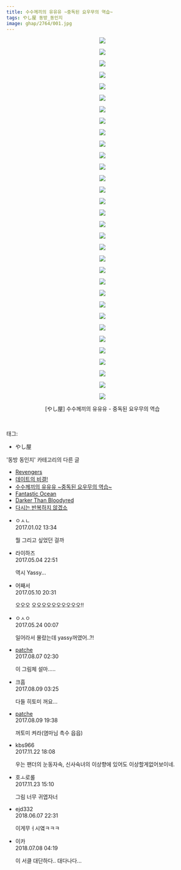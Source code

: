 ```yaml
---
title: 수수께끼의 유유유 ~중독된 요우무의 역습~
tags: やし屋 동방_동인지
image: ghap/2764/001.jpg
---
```

<div class="article">
<p style="text-align: center; clear: none; float: none;"><img src="{{ site.nasurl }}/ghap/2764/001.jpg"/></p>
<p style="text-align: center; clear: none; float: none;"><img src="{{ site.nasurl }}/ghap/2764/002.jpg"/></p>
<p style="text-align: center; clear: none; float: none;"><img src="{{ site.nasurl }}/ghap/2764/003.jpg"/></p>
<p style="text-align: center; clear: none; float: none;"><img src="{{ site.nasurl }}/ghap/2764/004.jpg"/></p>
<p style="text-align: center; clear: none; float: none;"><img src="{{ site.nasurl }}/ghap/2764/005.jpg"/></p>
<p style="text-align: center; clear: none; float: none;"><img src="{{ site.nasurl }}/ghap/2764/006.jpg"/></p>
<p style="text-align: center; clear: none; float: none;"><img src="{{ site.nasurl }}/ghap/2764/007.jpg"/></p>
<p style="text-align: center; clear: none; float: none;"><img src="{{ site.nasurl }}/ghap/2764/008.jpg"/></p>
<p style="text-align: center; clear: none; float: none;"><img src="{{ site.nasurl }}/ghap/2764/009.jpg"/></p>
<p style="text-align: center; clear: none; float: none;"><img src="{{ site.nasurl }}/ghap/2764/010.jpg"/></p>
<p style="text-align: center; clear: none; float: none;"><img src="{{ site.nasurl }}/ghap/2764/011.jpg"/></p>
<p style="text-align: center; clear: none; float: none;"><img src="{{ site.nasurl }}/ghap/2764/012.jpg"/></p>
<p style="text-align: center; clear: none; float: none;"><img src="{{ site.nasurl }}/ghap/2764/013.jpg"/></p>
<p style="text-align: center; clear: none; float: none;"><img src="{{ site.nasurl }}/ghap/2764/014.jpg"/></p>
<p style="text-align: center; clear: none; float: none;"><img src="{{ site.nasurl }}/ghap/2764/015.jpg"/></p>
<p style="text-align: center; clear: none; float: none;"><img src="{{ site.nasurl }}/ghap/2764/016.jpg"/></p>
<p style="text-align: center; clear: none; float: none;"><img src="{{ site.nasurl }}/ghap/2764/017.jpg"/></p>
<p style="text-align: center; clear: none; float: none;"><img src="{{ site.nasurl }}/ghap/2764/018.jpg"/></p>
<p style="text-align: center; clear: none; float: none;"><img src="{{ site.nasurl }}/ghap/2764/019.jpg"/></p>
<p style="text-align: center; clear: none; float: none;"><img src="{{ site.nasurl }}/ghap/2764/020.jpg"/></p>
<p style="text-align: center; clear: none; float: none;"><img src="{{ site.nasurl }}/ghap/2764/021.jpg"/></p>
<p style="text-align: center; clear: none; float: none;"><img src="{{ site.nasurl }}/ghap/2764/022.jpg"/></p>
<p style="text-align: center; clear: none; float: none;"><img src="{{ site.nasurl }}/ghap/2764/023.jpg"/></p>
<p style="text-align: center; clear: none; float: none;"><img src="{{ site.nasurl }}/ghap/2764/024.jpg"/></p>
<p style="text-align: center; clear: none; float: none;"><img src="{{ site.nasurl }}/ghap/2764/025.jpg"/></p>
<p style="text-align: center; clear: none; float: none;"><img src="{{ site.nasurl }}/ghap/2764/026.jpg"/></p>
<p style="text-align: center; clear: none; float: none;"><img src="{{ site.nasurl }}/ghap/2764/027.jpg"/></p>
<p style="text-align: center; clear: none; float: none;"><img src="{{ site.nasurl }}/ghap/2764/028.jpg"/></p>
<p style="text-align: center; clear: none; float: none;"><img src="{{ site.nasurl }}/ghap/2764/029.jpg"/></p>
<p style="text-align: center; clear: none; float: none;"><img src="{{ site.nasurl }}/ghap/2764/030.jpg"/></p>
<p style="text-align: center; clear: none; float: none;"><img src="{{ site.nasurl }}/ghap/2764/031.jpg"/></p>
<p style="text-align: center; clear: none; float: none;"><img src="{{ site.nasurl }}/ghap/2764/032.jpg"/></p>
<p style="text-align: center; clear: none; float: none;">[やし屋] 수수께끼의 유유유 - 중독된 요우무의 역습</p>
<p><br/></p>
</div><div class="tagTrail">
<p>태그: </p>
<ul>
<li>やし屋</li>
</ul>
</div><div class="another">
<p>'동방 동인지' 카테고리의 다른 글</p>
<ul>
<li><a href="/2016-11-27-ghap_2768">Revengers</a></li>
<li><a href="/2016-11-27-ghap_2767">데이트의 비결!</a></li>
<li><a href="/2016-11-27-ghap_2764">수수께끼의 유유유 ~중독된 요우무의 역습~</a></li>
<li><a href="/2016-11-27-ghap_2763">Fantastic Ocean</a></li>
<li><a href="/2016-11-27-ghap_2762">Darker Than Bloodyred</a></li>
<li><a href="/2016-11-26-ghap_2761">다시는 반복하지 않겠소</a></li>
</ul>
</div><div class="cb_module cb_fluid">
<div class="cb_wrt cb_profile">
<div class="comment">
<ul>
<li class="cb_thumb_off" id="comment14881476">
<div class="cb_comment_area">
<div class="cb_info_area">
<div class="cb_section">
<span class="cb_nick_name">ㅇㅅㄴ</span>
</div>
<div class="cb_section">
<span class="cb_date">2017.01.02 13:34 </span>
</div>
</div>
<div class="cb_dsc_comment">
<p class="cb_dsc">
											뭘 그리고 싶었던 걸까
										</p>
</div>
</div></li>
<li class="cb_thumb_off" id="comment14981287">
<div class="cb_comment_area">
<div class="cb_info_area">
<div class="cb_section">
<span class="cb_nick_name">라이하즈</span>
</div>
<div class="cb_section">
<span class="cb_date">2017.05.04 22:51 </span>
</div>
</div>
<div class="cb_dsc_comment">
<p class="cb_dsc">
											역시 Yassy...
										</p>
</div>
</div></li>
<li class="cb_thumb_off" id="comment14985908">
<div class="cb_comment_area">
<div class="cb_info_area">
<div class="cb_section">
<span class="cb_nick_name">어째서</span>
</div>
<div class="cb_section">
<span class="cb_date">2017.05.10 20:31 </span>
</div>
</div>
<div class="cb_dsc_comment">
<p class="cb_dsc">
											오오오 오오오오오오오오오오!!
										</p>
</div>
</div></li>
<li class="cb_thumb_off" id="comment14996475">
<div class="cb_comment_area">
<div class="cb_info_area">
<div class="cb_section">
<span class="cb_nick_name">ㅇㅅㅇ</span>
</div>
<div class="cb_section">
<span class="cb_date">2017.05.24 00:07 </span>
</div>
</div>
<div class="cb_dsc_comment">
<p class="cb_dsc">
											일어라서 몰랐는데 yassy꺼였어..?!
										</p>
</div>
</div></li>
<li class="cb_thumb_off" id="comment15053371">
<div class="cb_comment_area">
<div class="cb_info_area">
<div class="cb_section">
<span class="cb_nick_name"> <a href="http://https://www.naver.com/" onclick="return openLinkInNewWindow(this)">patche</a></span>
</div>
<div class="cb_section">
<span class="cb_date">2017.08.07 02:30 </span>
</div>
</div>
<div class="cb_dsc_comment">
<p class="cb_dsc">
											이 그림체 설마.....
										</p>
</div>
</div></li>
<li class="cb_thumb_off" id="comment15054702">
<div class="cb_comment_area">
<div class="cb_info_area">
<div class="cb_section">
<span class="cb_nick_name">크흠</span>
</div>
<div class="cb_section">
<span class="cb_date">2017.08.09 03:25 </span>
</div>
</div>
<div class="cb_dsc_comment">
<p class="cb_dsc">
											다들 히토미 꺼요...
										</p>
</div>
</div></li>
<li class="cb_thumb_off" id="comment15055495">
<div class="cb_comment_area">
<div class="cb_info_area">
<div class="cb_section">
<span class="cb_nick_name"> <a href="http://https://www.naver.com/" onclick="return openLinkInNewWindow(this)">patche</a></span>
</div>
<div class="cb_section">
<span class="cb_date">2017.08.09 19:38 </span>
</div>
</div>
<div class="cb_dsc_comment">
<p class="cb_dsc">
											꺼토미 켜라(염마님 촉수 읍읍)
										</p>
</div>
</div></li>
<li class="cb_thumb_off" id="comment15135230">
<div class="cb_comment_area">
<div class="cb_info_area">
<div class="cb_section">
<span class="cb_nick_name">kbs966</span>
</div>
<div class="cb_section">
<span class="cb_date">2017.11.22 18:08 </span>
</div>
</div>
<div class="cb_dsc_comment">
<p class="cb_dsc">
											우는 팬더의 눈동자속, 신사숙녀의 이상향에 있어도 이상할게없어보이네.
										</p>
</div>
</div></li>
<li class="cb_thumb_off" id="comment15135990">
<div class="cb_comment_area">
<div class="cb_info_area">
<div class="cb_section">
<span class="cb_nick_name">호ㅗ로롤</span>
</div>
<div class="cb_section">
<span class="cb_date">2017.11.23 15:10 </span>
</div>
</div>
<div class="cb_dsc_comment">
<p class="cb_dsc">
											그림 너무 귀엽자너
										</p>
</div>
</div></li>
<li class="cb_thumb_off" id="comment15267807">
<div class="cb_comment_area">
<div class="cb_info_area">
<div class="cb_section">
<span class="cb_nick_name">ejd332</span>
</div>
<div class="cb_section">
<span class="cb_date">2018.06.07 22:31 </span>
</div>
</div>
<div class="cb_dsc_comment">
<p class="cb_dsc">
											이게무ㅓ시옄ㅋㅋㅋ
										</p>
</div>
</div></li>
<li class="cb_thumb_off" id="comment15282162">
<div class="cb_comment_area">
<div class="cb_info_area">
<div class="cb_section">
<span class="cb_nick_name">이카</span>
</div>
<div class="cb_section">
<span class="cb_date">2018.07.08 04:19 </span>
</div>
</div>
<div class="cb_dsc_comment">
<p class="cb_dsc">
											이 서클 대단하다.. 대다나다...
										</p>
</div>
</div></li>
</ul>
</div>
</div><!-- commentList close -->
</div>